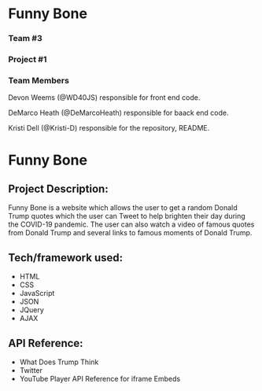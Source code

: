 # Funny Bone
### Team #3
### Project #1

### Team Members
Devon Weems (@WD40JS) responsible for front end code.

DeMarco Heath (@DeMarcoHeath) responsible for baack end code.

Kristi Dell (@Kristi-D) responsible for the repository, README.

# Funny Bone

## Project Description:
Funny Bone is a website which allows the user to get a random Donald Trump quotes which the user can Tweet to help brighten their day during the COVID-19 pandemic. The user can also watch a video of famous quotes from Donald Trump and several links to famous moments of Donald Trump.

## Tech/framework used:
* HTML
* CSS
* JavaScript
* JSON
* JQuery
* AJAX

## API Reference:
* What Does Trump Think 
* Twitter
* YouTube Player API Reference for iframe Embeds
